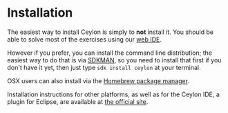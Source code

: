 # Installation

The easiest way to install Ceylon is simply to **not** install it.
You should be able to solve most of the exercises using our [web IDE](http://try.ceylon-lang.org/).

However if you prefer, you can install the command line distribution; the easiest way to do that is via [SDKMAN](http://sdkman.io/),
so you need to install that first if you don't have it yet, then just type `sdk install ceylon` at your terminal.

OSX users can also install via the [Homebrew package manager](http://mxcl.github.com/homebrew/).

Installation instructions for other platforms, as well as for the Ceylon IDE, a plugin for Eclipse, are available at [the official site](http://ceylon-lang.org/download/).
